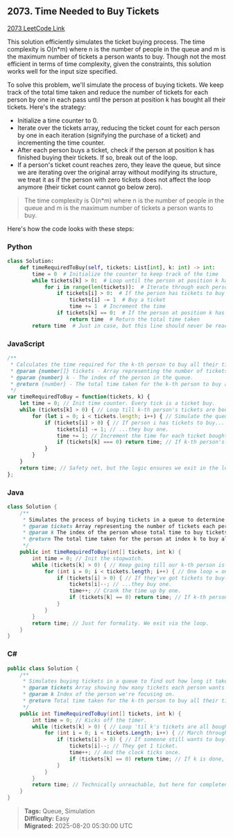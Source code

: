 ## 2073. Time Needed to Buy Tickets
[2073 LeetCode Link](https://leetcode.com/problems/time-needed-to-buy-tickets)

This solution efficiently simulates the ticket buying process. The time complexity is O(n*m) where n is the number of people in the queue and m is the maximum number of tickets a person wants to buy. Though not the most efficient in terms of time complexity, given the constraints, this solution works well for the input size specified.

To solve this problem, we'll simulate the process of buying tickets. We keep track of the total time taken and reduce the number of tickets for each person by one in each pass until the person at position k has bought all their tickets. Here's the strategy:

- Initialize a time counter to 0.
- Iterate over the tickets array, reducing the ticket count for each person by one in each iteration (signifying the purchase of a ticket) and incrementing the time counter.
- After each person buys a ticket, check if the person at position k has finished buying their tickets. If so, break out of the loop.
- If a person's ticket count reaches zero, they leave the queue, but since we are iterating over the original array without modifying its structure, we treat it as if the person with zero tickets does not affect the loop anymore (their ticket count cannot go below zero).

> The time complexity is O(n*m) where n is the number of people in the queue and m is the maximum number of tickets a person wants to buy.

Here's how the code looks with these steps:

### Python
```python
class Solution:
    def timeRequiredToBuy(self, tickets: List[int], k: int) -> int:
        time = 0  # Initialize the counter to keep track of the time
        while tickets[k] > 0:  # Loop until the person at position k has no tickets left to buy
            for i in range(len(tickets)):  # Iterate through each person in the line
                if tickets[i] > 0:  # If the person has tickets to buy
                    tickets[i] -= 1  # Buy a ticket
                    time += 1  # Increment the time
                if tickets[k] == 0:  # If the person at position k has bought all their tickets
                    return time  # Return the total time taken
        return time  # Just in case, but this line should never be reached as the function returns in the loop
```

### JavaScript
```javascript
/**
 * Calculates the time required for the k-th person to buy all their tickets.
 * @param {number[]} tickets - Array representing the number of tickets each person wants to buy.
 * @param {number} k - The index of the person in the queue.
 * @return {number} - The total time taken for the k-th person to buy all their tickets.
 */
var timeRequiredToBuy = function(tickets, k) {
    let time = 0; // Init time counter. Every tick is a ticket buy.
    while (tickets[k] > 0) { // Loop till k-th person's tickets are bought.
        for (let i = 0; i < tickets.length; i++) { // Simulate the queue movement.
            if (tickets[i] > 0) { // If person i has tickets to buy...
                tickets[i] -= 1; // ...they buy one.
                time += 1; // Increment the time for each ticket bought.
                if (tickets[k] === 0) return time; // If k-th person's done, exit early.
            }
        }
    }
    return time; // Safety net, but the logic ensures we exit in the loop.
};
```

### Java
```java
class Solution {
    /**
     * Simulates the process of buying tickets in a queue to determine the time it takes for the k-th person to buy all theirs.
     * @param tickets Array representing the number of tickets each person in the queue wants to buy.
     * @param k The index of the person whose total time to buy tickets we're calculating.
     * @return The total time taken for the person at index k to buy all their tickets.
     */
    public int timeRequiredToBuy(int[] tickets, int k) {
        int time = 0; // Init the stopwatch.
        while (tickets[k] > 0) { // Keep going till our k-th person is ticketless.
            for (int i = 0; i < tickets.length; i++) { // One loop = one sec, per person in line.
                if (tickets[i] > 0) { // If they've got tickets to buy...
                    tickets[i]--; // ...they buy one.
                    time++; // Crank the time up by one.
                    if (tickets[k] == 0) return time; // If k-th person's done, clock out early.
                }
            }
        }
        return time; // Just for formality. We exit via the loop.
    }
}
```

### C#
```csharp
public class Solution {
    /**
     * Simulates buying tickets in a queue to find out how long it takes for the k-th person to buy all of theirs.
     * @param tickets Array showing how many tickets each person wants to buy.
     * @param k Index of the person we're focusing on.
     * @return Total time taken for the k-th person to buy all their tickets.
     */
    public int TimeRequiredToBuy(int[] tickets, int k) {
        int time = 0; // Kicks off the timer.
        while (tickets[k] > 0) { // Loop 'til k's tickets are all bought.
            for (int i = 0; i < tickets.Length; i++) { // March through the queue.
                if (tickets[i] > 0) { // If someone still wants to buy...
                    tickets[i]--; // They get 1 ticket.
                    time++; // And the clock ticks once.
                    if (tickets[k] == 0) return time; // If k is done, we're done.
                }
            }
        }
        return time; // Technically unreachable, but here for completeness.
    }
}
```

> **Tags:** Queue, Simulation  
> **Difficulty:** Easy  
> **Migrated:** 2025-08-20 05:30:00 UTC
